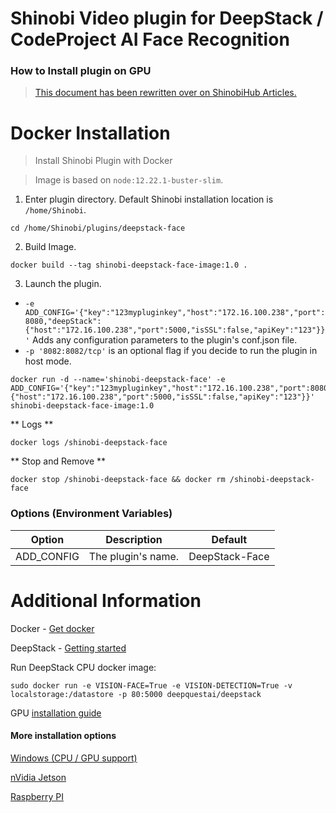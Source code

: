 # Shinobi Video plugin for DeepStack / CodeProject AI Face Recognition

### How to Install plugin on GPU

> [This document has been rewritten over on ShinobiHub Articles.](https://hub.shinobi.video/articles/view/PcBtEgGuWuEL529)

# Docker Installation
> Install Shinobi Plugin with Docker

> Image is based on `node:12.22.1-buster-slim`.

1. Enter plugin directory. Default Shinobi installation location is `/home/Shinobi`.

```
cd /home/Shinobi/plugins/deepstack-face
```

2. Build Image.

```
docker build --tag shinobi-deepstack-face-image:1.0 .
```

3. Launch the plugin.

- `-e ADD_CONFIG='{"key":"123mypluginkey","host":"172.16.100.238","port":8080,"deepStack":{"host":"172.16.100.238","port":5000,"isSSL":false,"apiKey":"123"}}'` Adds any configuration parameters to the plugin's conf.json file.
- `-p '8082:8082/tcp'` is an optional flag if you decide to run the plugin in host mode.

```
docker run -d --name='shinobi-deepstack-face' -e ADD_CONFIG='{"key":"123mypluginkey","host":"172.16.100.238","port":8080,"deepStack":{"host":"172.16.100.238","port":5000,"isSSL":false,"apiKey":"123"}}' shinobi-deepstack-face-image:1.0
```

** Logs **

```
docker logs /shinobi-deepstack-face
```

** Stop and Remove **

```
docker stop /shinobi-deepstack-face && docker rm /shinobi-deepstack-face
```

### Options (Environment Variables)

| Option           | Description                                                                                                                                                                                               | Default    |
|------------------|-----------------------------------------------------------------------------------------------------------------------------------------------------------------------------------------------------------|------------|
| ADD_CONFIG      | The plugin's name.                                                                                                                                                                                        | DeepStack-Face |


# Additional Information

Docker - [Get docker](https://docs.docker.com/get-docker/)

DeepStack - [Getting started](https://docs.deepstack.cc/getting-started/index.html#setting-up-deepstack)

Run DeepStack CPU docker image:
```
sudo docker run -e VISION-FACE=True -e VISION-DETECTION=True -v localstorage:/datastore -p 80:5000 deepquestai/deepstack
```

GPU [installation guide](https://docs.deepstack.cc/using-deepstack-with-nvidia-gpus/#step-1-install-docker)

#### More installation options
[Windows (CPU / GPU support)](https://docs.deepstack.cc/windows/index.html)

[nVidia Jetson](https://docs.deepstack.cc/nvidia-jetson/index.html#using-deepstack-with-nvidia-jetson)

[Raspberry PI](https://docs.deepstack.cc/raspberry-pi/index.html#using-deepstack-on-raspberry-pi-alpha)
